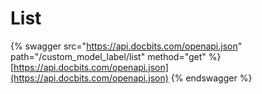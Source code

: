 # List

{% swagger src="https://api.docbits.com/openapi.json" path="/custom_model_label/list" method="get" %}
[https://api.docbits.com/openapi.json](https://api.docbits.com/openapi.json)
{% endswagger %}
